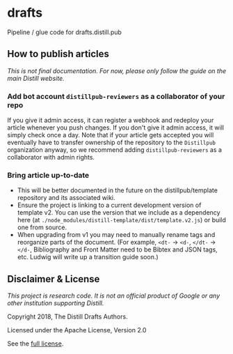 # drafts
Pipeline / glue code for drafts.distill.pub

## How to publish articles

_This is not final documentation. For now, please only follow the guide on the main Distill website._

### Add bot account `distillpub-reviewers` as a collaborator of your repo
If you give it admin access, it can register a webhook and redeploy your article whenever you push changes.
If you don't give it admin access, it will simply check once a day. Note that if your article gets accepted you will eventually have to transfer ownership of the repository to the `Distillpub` organization anyway, so we recommend adding `distillpub-reviewers` as a collaborator with admin rights.

### Bring article up-to-date
- This will be better documented in the future on the distillpub/template repository and its associated wiki.
- Ensure the project is linking to a current development version of template v2. You can use the version that we include as a dependency here (at `./node_modules/distill-template/dist/template.v2.js`) or build one from source.
- When upgrading from v1 you may need to manually rename tags and reorganize parts of the document.
  (For example, `<dt-` -> `<d-`, `</dt-` -> `</d-`, Bibliography and Front Matter need to be Bibtex and JSON tags, etc. Ludwig will write up a transition guide soon.)

## Disclaimer & License

_This project is research code. It is not an official product of Google or any other institution supporting Distill._

Copyright 2018, The Distill Drafts Authors.

Licensed under the Apache License, Version 2.0

See the [full license](LICENSE).
